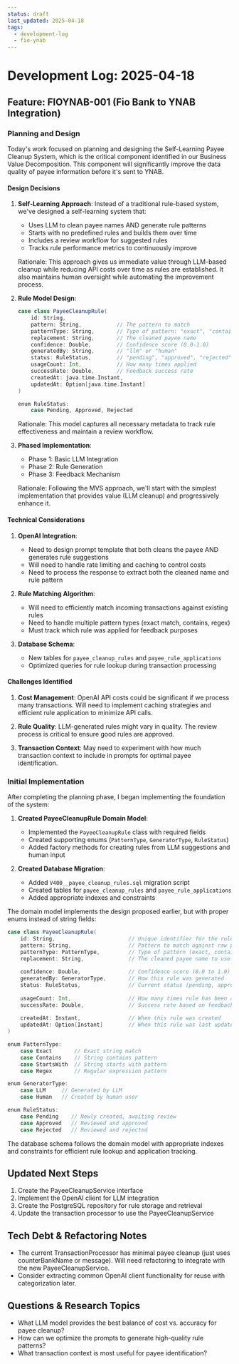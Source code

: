 ```yaml
---
status: draft
last_updated: 2025-04-18
tags:
  - development-log
  - fio-ynab
---
```


# Development Log: 2025-04-18

## Feature: FIOYNAB-001 (Fio Bank to YNAB Integration)

### Planning and Design

Today's work focused on planning and designing the Self-Learning Payee Cleanup System, which is the critical component identified in our Business Value Decomposition. This component will significantly improve the data quality of payee information before it's sent to YNAB.

#### Design Decisions

1. **Self-Learning Approach**:
   Instead of a traditional rule-based system, we've designed a self-learning system that:
   - Uses LLM to clean payee names AND generate rule patterns
   - Starts with no predefined rules and builds them over time
   - Includes a review workflow for suggested rules
   - Tracks rule performance metrics to continuously improve

   Rationale: This approach gives us immediate value through LLM-based cleanup while reducing API costs over time as rules are established. It also maintains human oversight while automating the improvement process.

2. **Rule Model Design**:
   ```scala
   case class PayeeCleanupRule(
       id: String,
       pattern: String,           // The pattern to match
       patternType: String,       // Type of pattern: "exact", "contains", "regex"
       replacement: String,       // The cleaned payee name
       confidence: Double,        // Confidence score (0.0-1.0)
       generatedBy: String,       // "llm" or "human"
       status: RuleStatus,        // "pending", "approved", "rejected"
       usageCount: Int,           // How many times applied
       successRate: Double,       // Feedback success rate
       createdAt: java.time.Instant,
       updatedAt: Option[java.time.Instant]
   )

   enum RuleStatus:
       case Pending, Approved, Rejected
   ```

   Rationale: This model captures all necessary metadata to track rule effectiveness and maintain a review workflow.

3. **Phased Implementation**:
   - Phase 1: Basic LLM Integration
   - Phase 2: Rule Generation
   - Phase 3: Feedback Mechanism

   Rationale: Following the MVS approach, we'll start with the simplest implementation that provides value (LLM cleanup) and progressively enhance it.

#### Technical Considerations

1. **OpenAI Integration**:
   - Need to design prompt template that both cleans the payee AND generates rule suggestions
   - Will need to handle rate limiting and caching to control costs
   - Need to process the response to extract both the cleaned name and rule pattern

2. **Rule Matching Algorithm**:
   - Will need to efficiently match incoming transactions against existing rules
   - Need to handle multiple pattern types (exact match, contains, regex)
   - Must track which rule was applied for feedback purposes

3. **Database Schema**:
   - New tables for `payee_cleanup_rules` and `payee_rule_applications`
   - Optimized queries for rule lookup during transaction processing

#### Challenges Identified

1. **Cost Management**:
   OpenAI API costs could be significant if we process many transactions. Will need to implement caching strategies and efficient rule application to minimize API calls.

2. **Rule Quality**:
   LLM-generated rules might vary in quality. The review process is critical to ensure good rules are approved.

3. **Transaction Context**:
   May need to experiment with how much transaction context to include in prompts for optimal payee identification.

### Initial Implementation

After completing the planning phase, I began implementing the foundation of the system:

1. **Created PayeeCleanupRule Domain Model**:
   - Implemented the `PayeeCleanupRule` class with required fields
   - Created supporting enums (`PatternType`, `GeneratorType`, `RuleStatus`)
   - Added factory methods for creating rules from LLM suggestions and human input

2. **Created Database Migration**:
   - Added `V400__payee_cleanup_rules.sql` migration script
   - Created tables for `payee_cleanup_rules` and `payee_rule_applications`
   - Added appropriate indexes and constraints

The domain model implements the design proposed earlier, but with proper enums instead of string fields:

```scala
case class PayeeCleanupRule(
    id: String,                       // Unique identifier for the rule
    pattern: String,                  // Pattern to match against raw payee names
    patternType: PatternType,         // Type of pattern (exact, contains, regex)
    replacement: String,              // The cleaned payee name to use
    
    confidence: Double,               // Confidence score (0.0 to 1.0)
    generatedBy: GeneratorType,       // How this rule was generated
    status: RuleStatus,               // Current status (pending, approved, rejected)
    
    usageCount: Int,                  // How many times rule has been applied
    successRate: Double,              // Success rate based on feedback (0.0 to 1.0)
    
    createdAt: Instant,               // When this rule was created
    updatedAt: Option[Instant]        // When this rule was last updated
)

enum PatternType:
    case Exact       // Exact string match
    case Contains    // String contains pattern
    case StartsWith  // String starts with pattern
    case Regex       // Regular expression pattern

enum GeneratorType:
    case LLM     // Generated by LLM
    case Human   // Created by human user

enum RuleStatus:
    case Pending    // Newly created, awaiting review
    case Approved   // Reviewed and approved
    case Rejected   // Reviewed and rejected
```

The database schema follows the domain model with appropriate indexes and constraints for efficient rule lookup and application tracking.

## Updated Next Steps

1. Create the PayeeCleanupService interface
2. Implement the OpenAI client for LLM integration
3. Create the PostgreSQL repository for rule storage and retrieval
4. Update the transaction processor to use the PayeeCleanupService

## Tech Debt & Refactoring Notes

- The current TransactionProcessor has minimal payee cleanup (just uses counterBankName or message). Will need refactoring to integrate with the new PayeeCleanupService.
- Consider extracting common OpenAI client functionality for reuse with categorization later.

## Questions & Research Topics

- What LLM model provides the best balance of cost vs. accuracy for payee cleanup?
- How can we optimize the prompts to generate high-quality rule patterns?
- What transaction context is most useful for payee identification?